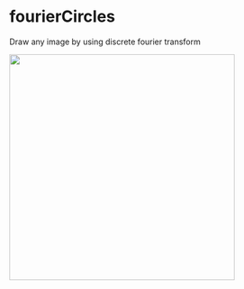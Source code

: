 # fourierCircles
Draw any image by using discrete fourier transform

<img src="https://github.com/shlomip100/fourierCircles/blob/main/Examples/gifs/elephant.gif" width="400" height="400" />
